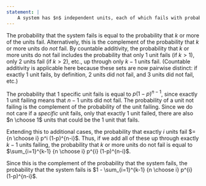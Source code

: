 ```yaml
---
statement: |
    A system has $n$ independent units, each of which fails with probability $p$. The system fails only if $k$ or more of the units fail. What is the probability that the system fails?
---
```

The probability that the system fails is equal to the probability that $k$ or more of the units fail. Alternatively, this is the complement of the probability that $k$ or more units do *not* fail. By countable additivity, the probability that $k$ or more units do not fail includes the probability that only 1 unit fails (if $k > 1$), only 2 units fail (if $k > 2$), etc., up through only $k-1$ units fail. (Countable additivity is applicable here because these sets are now pairwise distinct: if exactly 1 unit fails, by definition, 2 units did not fail, and 3 units did not fail, etc.)

The probability that 1 specific unit fails is equal to $p (1-p)^{n-1}$, since exactly 1 unit failing means that $n-1$ units did not fail. The probability of a unit not failing is the complement of the probability of the unit failing. Since we do not care if a *specific* unit fails, only that exactly 1 unit failed, there are also $n \choose 1$ units that could be the 1 unit that fails.

Extending this to additional cases, the probability that exactly $i$ units fail $= {n \choose i} p^i (1-p)^{n-i}$. Thus, if we add all of these up through exactly $k-1$ units failing, the probability that $k$ or more units do not fail is equal to $\sum_{i=1}^{k-1} {n \choose i} p^{i} (1-p)^{n-i}$.

Since this is the complement of the probability that the system fails, the probability that the system fails is $1 - \sum_{i=1}^{k-1} {n \choose i} p^{i} (1-p)^{n-i}$.